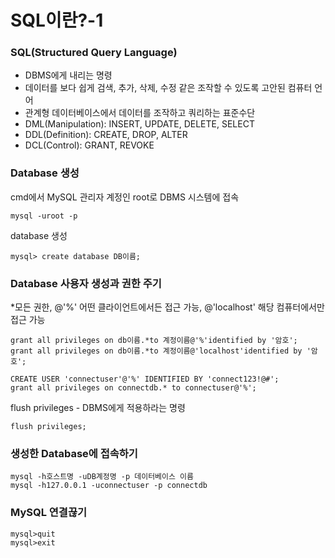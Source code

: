 SQL이란?-1
=============

### SQL(Structured Query Language)
- DBMS에게 내리는 명령
- 데이터를 보다 쉽게 검색, 추가, 삭제, 수정 같은 조작할 수 있도록 고안된 컴퓨터 언어
- 관계형 데이터베이스에서 데이터를 조작하고 쿼리하는 표준수단
- DML(Manipulation): INSERT, UPDATE, DELETE, SELECT
- DDL(Definition): CREATE, DROP, ALTER
- DCL(Control): GRANT, REVOKE

### Database 생성
cmd에서 MySQL 관리자 계정인 root로 DBMS 시스템에 접속

    mysql -uroot -p
  
 database 생성

    mysql> create database DB이름;
  
 ### Database 사용자 생성과 권한 주기
\*모든 권한, @'%' 어떤 클라이언트에서든 접근 가능, @'localhost' 해당 컴퓨터에서만 접근 가능
 
    grant all privileges on db이름.*to 계정이름@'%'identified by '암호';
    grant all privileges on db이름.*to 계정이름@'localhost'identified by '암호';

    CREATE USER 'connectuser'@'%' IDENTIFIED BY 'connect123!@#';
    grant all privileges on connectdb.* to connectuser@'%';

flush privileges - DBMS에게 적용하라는 명령

    flush privileges;

### 생성한 Database에 접속하기
    mysql -h호스트명 -uDB계정명 -p 데이터베이스 이름
    mysql -h127.0.0.1 -uconnectuser -p connectdb
    
### MySQL 연결끊기
    mysql>quit
    mysql>exit
